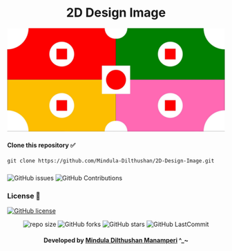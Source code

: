 <div align="center">

# 2D Design Image
</div>

<div align="center">

![image](https://github.com/Mindula-Dilthushan/2D-Design-Image/blob/master/asserts/SharedScreenshot.jpg)
</div>

#### Clone this repository ✅
```md
git clone https://github.com/Mindula-Dilthushan/2D-Design-Image.git
```
###

![GitHub issues](https://img.shields.io/github/issues/Mindula-Dilthushan/2D-Design-Image?&labelColor=black&color=eb3b5a&label=Issues&logo=issues&logoColor=black&style=for-the-badge)
![GitHub Contributions](https://img.shields.io/github/contributors/Mindula-Dilthushan/2D-Design-Image?&labelColor=black&color=8854d0&style=for-the-badge)

### License 📝
[![GitHub license](https://img.shields.io/github/license/Mindula-Dilthushan/2D-Design-Image?&labelColor=black&color=3867d6&style=for-the-badge)](https://github.com/Mindula-Dilthushan/2D-Design-Image/blob/master/LICENSE)


<div align="center">

![repo size](https://img.shields.io/github/repo-size/Mindula-Dilthushan/2D-Design-Image?label=Repo%20Size&style=for-the-badge&labelColor=black&color=20bf6b)
![GitHub forks](https://img.shields.io/github/forks/Mindula-Dilthushan/2D-Design-Image?&labelColor=black&color=0fb9b1&style=for-the-badge)
![GitHub stars](https://img.shields.io/github/stars/Mindula-Dilthushan/2D-Design-Image?&labelColor=black&color=f7b731&style=for-the-badge)
![GitHub LastCommit](https://img.shields.io/github/last-commit/Mindula-Dilthushan/2D-Design-Image?logo=github&labelColor=black&color=d1d8e0&style=for-the-badge)

</div>

<div align="center"> 

#### Developed by [Mindula Dilthushan Manamperi](http://minduladilthushan.netlify.app/) ^_~
</div>










